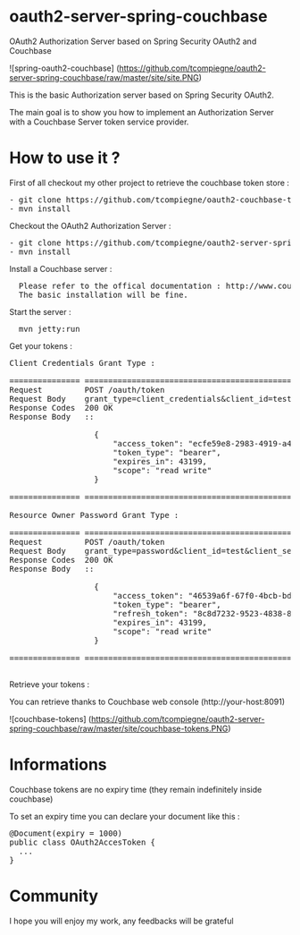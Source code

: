 oauth2-server-spring-couchbase
==============================

OAuth2 Authorization Server based on Spring Security OAuth2 and Couchbase

![spring-oauth2-couchbase] (https://github.com/tcompiegne/oauth2-server-spring-couchbase/raw/master/site/site.PNG)

This is the basic Authorization server based on Spring Security OAuth2.

The main goal is to show you how to implement an Authorization Server with a Couchbase Server token service provider.

How to use it ?
==============================

First of all checkout my other project to retrieve the couchbase token store :

<pre>
- git clone https://github.com/tcompiegne/oauth2-couchbase-token-store.git
- mvn install
</pre>

Checkout the OAuth2 Authorization Server :

<pre>
- git clone https://github.com/tcompiegne/oauth2-server-spring-couchbase.git
- mvn install
</pre>

Install a Couchbase server :

<pre>
  Please refer to the offical documentation : http://www.couchbase.com/download
  The basic installation will be fine.
</pre>

Start the server : 

<pre>
  mvn jetty:run
</pre>

Get your tokens :

<pre>
Client Credentials Grant Type :

=============== =================================================
Request         POST /oauth/token
Request Body    grant_type=client_credentials&client_id=test&client_secret=test
Response Codes  200 OK
Response Body   ::

                  {
                      "access_token": "ecfe59e8-2983-4919-a44a-039766ed1c45",
                      "token_type": "bearer",
                      "expires_in": 43199,
                      "scope": "read write"
                  }

=============== =================================================

Resource Owner Password Grant Type :

=============== =================================================
Request         POST /oauth/token
Request Body    grant_type=password&client_id=test&client_secret=test&username=userTest&password=userTest
Response Codes  200 OK
Response Body   ::

                  {
                      "access_token": "46539a6f-67f0-4bcb-bdef-89e3794825f5",
                      "token_type": "bearer",
                      "refresh_token": "8c8d7232-9523-4838-85f7-14cb3aaa174c",
                      "expires_in": 43199,
                      "scope": "read write"
                  }

=============== =================================================

</pre>

Retrieve your tokens :

You can retrieve thanks to Couchbase web console (http://your-host:8091)

![couchbase-tokens] (https://github.com/tcompiegne/oauth2-server-spring-couchbase/raw/master/site/couchbase-tokens.PNG)


Informations
===================================

Couchbase tokens are no expiry time (they remain indefinitely inside couchbase)

To set an expiry time you can declare your document like this :

<pre>
@Document(expiry = 1000) 
public class OAuth2AccesToken {
  ...
}
</pre>

Community
===================================

I hope you will enjoy my work, any feedbacks will be grateful
